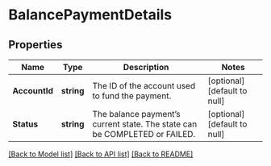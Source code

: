 # BalancePaymentDetails

## Properties
Name | Type | Description | Notes
------------ | ------------- | ------------- | -------------
**AccountId** | **string** | The ID of the account used to fund the payment. | [optional] [default to null]
**Status** | **string** | The balance payment’s current state. The state can be COMPLETED or FAILED. | [optional] [default to null]

[[Back to Model list]](../README.md#documentation-for-models) [[Back to API list]](../README.md#documentation-for-api-endpoints) [[Back to README]](../README.md)

